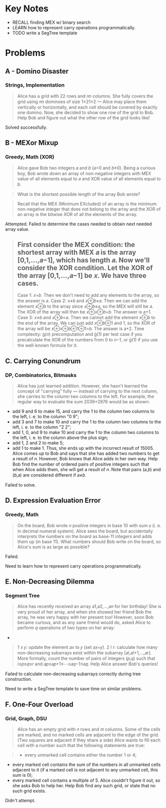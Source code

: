 # Key Notes

  

- RECALL finding MEX w/ binary search
- LEARN how to represent carry operations programmatically.
- TODO write a SegTree template
  

# Problems

## A - Domino Disaster

### Strings, Implementation

  > Alice has a grid with  22  rows and  𝑛n  columns. She fully covers the grid using  𝑛n  dominoes of size  1×21×2 — Alice may place them vertically or horizontally, and each cell should be covered by exactly one domino.
Now, she decided to show one row of the grid to Bob. Help Bob and figure out what the other row of the grid looks like!

Solved successfully.

  

## B - MEXor Mixup

### Greedy, Math (XOR)

  

> Alice gave Bob two integers 𝑎 and 𝑏 (𝑎>0 and 𝑏≥0). Being a curious boy, Bob wrote down an array of non-negative integers with MEX value of all elements equal to 𝑎 and XOR value of all elements equal to 𝑏.

> What is the shortest possible length of the array Bob wrote?

> Recall that the MEX (Minimum EXcluded) of an array is the minimum non-negative integer that does not belong to the array and the XOR of an array is the bitwise XOR of all the elements of the array.

  

Attempted. Failed to determine the cases needed to obtain next needed array value.

  

> First consider the MEX condition: 
> the shortest array with MEX 𝑎 is the array [0,1,…,𝑎−1], which has length 𝑎. 
> Now we'll consider the XOR condition. 
> Let the XOR of the array [0,1,…,𝑎−1] be 𝑥. 
> We have three cases.
> -
> Case 1: 𝑥=𝑏. Then we don't need to add any elements to the array, so the answer is 𝑎.
Case 2: 𝑥≠𝑏 and 𝑥⊕𝑏≠𝑎. Then we can add the element 𝑥⊕𝑏 to the array since 𝑥⊕𝑏≠𝑎, so the MEX will still be 𝑎. The XOR of the array will then be 𝑥⊕𝑥⊕𝑏=𝑏. The answer is 𝑎+1.
Case 3: 𝑥≠𝑏 and 𝑥⊕𝑏=𝑎. Then we cannot add the element 𝑥⊕𝑏 to the end of the array. We can just add 𝑥⊕𝑏⊕1 and 1, so the XOR of the array will be 𝑥⊕𝑥⊕𝑏⊕1⊕1=𝑏. The answer is 𝑎+2.
Time complexity: (𝑛) precomputation and (1) per test case if you precalculate the XOR of the numbers from 0 to 𝑛−1, or (1) if you use the well-known formula for it.

## C. Carrying Conundrum

### DP, Combinatorics, Bitmasks

> Alice has just learned addition. However, she hasn't learned the concept of "carrying" fully — instead of carrying to the next column, she carries to the column two columns to the left.
For example, the regular way to evaluate the sum 2039+2976 would be as shown:
* add 9 and 6 to make 15, and carry the 1 to the column two columns to the left, i. e. to the column "0 9";
* add 3 and 7 to make 10 and carry the 1 to the column two columns to the left, i. e. to the column "2 2";
* add 1, 0, and 9 to make 10 and carry the 1 to the column two columns to the left, i. e. to the column above the plus sign;
* add 1, 2 and 2 to make 5;
* add 1 to make 1.
Thus, she ends up with the incorrect result of 15005.
Alice comes up to Bob and says that she has added two numbers to get a result of 𝑛. 
However, Bob knows that Alice adds in her own way. Help Bob find the number of ordered pairs of positive integers such that when Alice adds them, she will get a result of 𝑛. 
Note that pairs (𝑎,𝑏) and (𝑏,𝑎) are considered different if 𝑎≠𝑏.

Failed to solve.

## D. Expression Evaluation Error

### Greedy, Math

> On the board, Bob wrote 𝑛 positive integers in base 10 with sum 𝑠 (i. e. in decimal numeral system). 
Alice sees the board, but accidentally interprets the numbers on the board as base-11 integers and adds them up (in base 11).
What numbers should Bob write on the board, so Alice's sum is as large as possible?

Failed.

Need to learn how to represent carry operations programmatically.

## E. Non-Decreasing Dilemma

### Segment Tree

> Alice has recently received an array 𝑎1,𝑎2,…,𝑎𝑛 for her birthday! She is very proud of her array, and when she showed her friend Bob the array, he was very happy with her present too!
However, soon Bob became curious, and as any sane friend would do, asked Alice to perform 𝑞 operations of two types on her array:
-

> 1 𝑥 𝑦: update the element 𝑎𝑥 to 𝑦 (set 𝑎𝑥=𝑦).
2 𝑙 𝑟: calculate how many non-decreasing subarrays exist within the subarray [𝑎𝑙,𝑎𝑙+1,…,𝑎𝑟]. More formally, count the number of pairs of integers (𝑝,𝑞) such that 𝑙≤𝑝≤𝑞≤𝑟 and 𝑎𝑝≤𝑎𝑝+1≤⋯≤𝑎𝑞−1≤𝑎𝑞.
Help Alice answer Bob's queries!

Failed to calculate non-decreasing subarrays correctly during tree construction.

Need to write a SegTree template to save time on similar problems.

## F. One-Four Overload

### Grid, Graph, DSU

> Alice has an empty grid with 𝑛 rows and 𝑚 columns. Some of the cells are marked, and no marked cells are adjacent to the edge of the grid. (Two squares are adjacent if they share a side)
Alice wants to fill each cell with a number such that the following statements are true:

> - every unmarked cell contains either the number 1 or 4;
- every marked cell contains the sum of the numbers in all unmarked cells adjacent to it (if a marked cell is not adjacent to any unmarked cell, this sum is 0);
- every marked cell contains a multiple of 5.
Alice couldn't figure it out, so she asks Bob to help her. Help Bob find any such grid, or state that no such grid exists.

Didn't attempt.